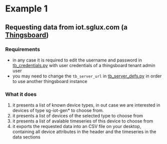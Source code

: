 # Example 1
## Requesting data from iot.sglux.com (a [Thingsboard](https://thingsboard.io/))
### Requirements
* in any case it is required to edit the username and password in [tb_credentials.py](tb_credentials.py) with user credentials of a thingsboard tenant admin user
* you may need to change the `tb_server_url` in [tb_server_defs.py](tb_server_defs.py) in order to use another thingsboard instance 

### What it does
1) it presents a list of known device types, in out case we are interested in devices of type sg-iot-gen* to choose from.
2) it presents a list of devices of the selected type to choose from
3) it presents a list of avalable timeseries of this device to choose from
4) it exports the requested data into an CSV file on your desktop, containing all device attributes in the header and the timeseries in the data sections
